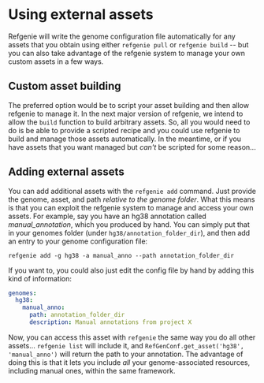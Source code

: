 # Using external assets

Refgenie will write the genome configuration file automatically for any assets that you obtain using either `refgenie pull` or `refgenie build` -- but you can also take advantage of the refgenie system to manage your own custom assets in a few ways.

## Custom asset building

The preferred option would be to script your asset building and then allow refgenie to manage it. In the next major version of refgenie, we intend to allow the `build` function to build arbitrary assets. So, all you would need to do is be able to provide a scripted recipe and you could use refgenie to build and manage those assets automatically. In the meantime, or if you have assets that you want managed but *can't* be scripted for some reason...

## Adding external assets

You can add additional assets with the `refgenie add` command. Just provide the genome, asset, and path *relative to the genome folder*. What this means is that you can exploit the refgenie system to manage and access your own assets. For example, say you have an hg38 annotation called *manual_annotation*, which you produced by hand. You can simply put that in your genomes folder (under `hg38/annotation_folder_dir`), and then add an entry to your genome configuration file:

```
refgenie add -g hg38 -a manual_anno --path annotation_folder_dir
```

If you want to, you could also just edit the config file by hand by adding this kind of information:


```yaml
genomes:
  hg38:
    manual_anno:
      path: annotation_folder_dir
      description: Manual annotations from project X
```

Now, you can access this asset with `refgenie` the same way you do all other assets... `refgenie list` will include it, and `RefGenConf.get_asset('hg38', 'manual_anno')` will return the path to your annotation. The advantage of doing this is that it lets you include *all* your genome-associated resources, including manual ones, within the same framework.
